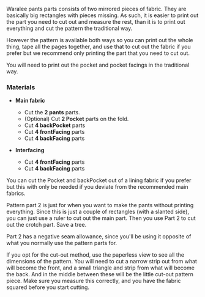 <Note>

Waralee pants parts consists of two mirrored pieces of fabric.
They are basically big rectangles with pieces missing.
As such, it is easier to print out the part you need to cut out and measure the rest,
than it is to print out everything and cut the pattern the traditional way.

However the pattern is available both ways so you can print out the whole thing, tape all the pages together, and use that to cut out the fabric if you prefer but we recommend only printing the part that you need to cut out.

You will need to print out the pocket and pocket facings in the traditional way.

</Note>

### Materials
 - **Main fabric**
   - Cut the **2 pants** parts.
   - (Optional) Cut **2 Pocket** parts on the fold.
   - Cut **4 backPocket** parts
   - Cut **4 frontFacing** parts
   - Cut **4 backFacing** parts

 - **Interfacing**
   - Cut **4 frontFacing** parts
   - Cut **4 backFacing** parts

<Note>

You can cut the Pocket and backPocket out of a lining fabric if you prefer but this with only be needed if you deviate from the recommended main fabrics.

</Note>

<Tip>

Pattern part 2 is just for when you want to make the pants without printing everything.
Since this is just a couple of rectangles (with a slanted side), you can just use a ruler to cut out the main part. Then you use Part 2 to cut out the crotch part. Save a tree.

Part 2 has a negative seam allowance, since you'll be using it opposite of what you normally use the pattern parts for.

If you opt for the cut-out method, use the paperless view to see all the dimensions of the pattern.
You will need to cut a narrow strip out from what will become the front, and a small triangle and strip from what will become the back.
And in the middle between these will be the little cut-out pattern piece.
Make sure you measure this correctly, and you have the fabric squared before you start cutting.

</Tip>
